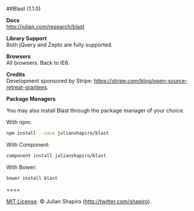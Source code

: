 ##Blast (1.1.0)

**Docs**  
http://julian.com/research/blast

**Library Support**  
Both jQuery and Zepto are fully supported.

**Browsers**  
All browsers. Back to IE6.

**Credits**  
Development sponsored by Stripe: https://stripe.com/blog/open-source-retreat-grantees.

**Package Managers**

You may also install Blast through the package manager of your choice.

With npm:

```sh
npm install --save julianshapiro/blast
```

With Component:

```sh
component install julianshapiro/blast
```

With Bower:

```sh
bower install blast
```

====

[MIT License](LICENSE). © Julian Shapiro (http://twitter.com/shapiro).
